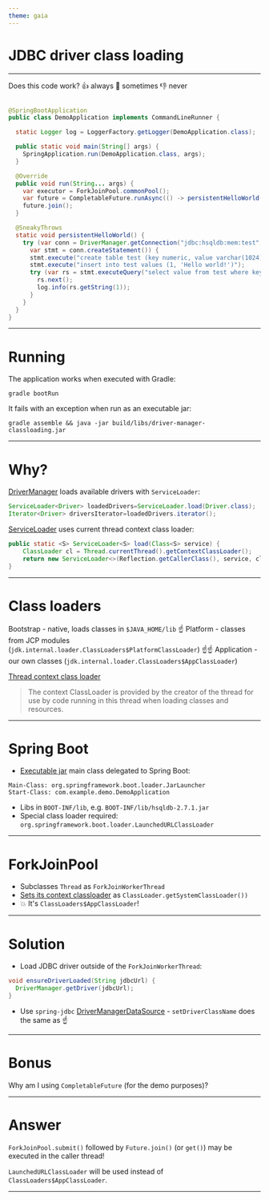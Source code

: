 ```yaml
---
theme: gaia
---
```


# JDBC driver class loading

---

Does this code work? 👍 always 🤔 sometimes 👎 never

```java

@SpringBootApplication
public class DemoApplication implements CommandLineRunner {

  static Logger log = LoggerFactory.getLogger(DemoApplication.class);

  public static void main(String[] args) {
    SpringApplication.run(DemoApplication.class, args);
  }

  @Override
  public void run(String... args) {
    var executor = ForkJoinPool.commonPool();
    var future = CompletableFuture.runAsync(() -> persistentHelloWorld(), executor);
    future.join();
  }

  @SneakyThrows
  static void persistentHelloWorld() {
    try (var conn = DriverManager.getConnection("jdbc:hsqldb:mem:test", "SA", "");
      var stmt = conn.createStatement()) {
      stmt.execute("create table test (key numeric, value varchar(1024))");
      stmt.execute("insert into test values (1, 'Hello world!')");
      try (var rs = stmt.executeQuery("select value from test where key = 1")) {
        rs.next();
        log.info(rs.getString(1));
      }
    }
  }
}
```

---

# Running

The application works when executed with Gradle:
```shell
gradle bootRun
```

It fails with an exception when run as an executable jar:
```shell
gradle assemble && java -jar build/libs/driver-manager-classloading.jar
```

---

# Why?

[DriverManager](https://github.com/openjdk/jdk17/blob/master/src/java.sql/share/classes/java/sql/DriverManager.java#L601) loads available drivers with `ServiceLoader`:

```java
ServiceLoader<Driver> loadedDrivers=ServiceLoader.load(Driver.class);
Iterator<Driver> driversIterator=loadedDrivers.iterator();
```

[ServiceLoader](https://github.com/openjdk/jdk17/blob/master/src/java.base/share/classes/java/util/ServiceLoader.java#L1695) uses current thread context class loader:

```java
public static <S> ServiceLoader<S> load(Class<S> service) {
    ClassLoader cl = Thread.currentThread().getContextClassLoader();
    return new ServiceLoader<>(Reflection.getCallerClass(), service, cl);
}
```

---

# Class loaders

Bootstrap - native, loads classes in `$JAVA_HOME/lib`
☝️ Platform - classes from JCP modules (`jdk.internal.loader.ClassLoaders$PlatformClassLoader`)
☝️☝️ Application - our own classes (`jdk.internal.loader.ClassLoaders$AppClassLoader`)

[Thread context class loader](https://docs.oracle.com/en/java/javase/17/docs/api/java.base/java/lang/Thread.html#getContextClassLoader())

> The context ClassLoader is provided by the creator of the thread for use by code running in this thread when loading classes and resources. 

---

# Spring Boot

- [Executable jar](https://docs.spring.io/spring-boot/docs/current/reference/html/executable-jar.html) main class delegated to Spring Boot:
```
Main-Class: org.springframework.boot.loader.JarLauncher
Start-Class: com.example.demo.DemoApplication
```
<!-- unzip -p build/libs/driver-manager-classloading.jar META-INF/MANIFEST.MF -->

- Libs in `BOOT-INF/lib`, e.g. `BOOT-INF/lib/hsqldb-2.7.1.jar`
- Special class loader required: `org.springframework.boot.loader.LaunchedURLClassLoader`

---

# ForkJoinPool

- Subclasses `Thread` as `ForkJoinWorkerThread`
- [Sets its context classloader](https://github.com/openjdk/jdk17/blob/master/src/java.base/share/classes/java/util/concurrent/ForkJoinWorkerThread.java#L81) as `ClassLoader.getSystemClassLoader())`
- 💥 It's `ClassLoaders$AppClassLoader`!

---

# Solution

- Load JDBC driver outside of the `ForkJoinWorkerThread`: 
```java
void ensureDriverLoaded(String jdbcUrl) {
  DriverManager.getDriver(jdbcUrl);
}
```
- Use `spring-jdbc` [DriverManagerDataSource](https://docs.spring.io/spring-framework/docs/current/javadoc-api/org/springframework/jdbc/datasource/DriverManagerDataSource.html) - `setDriverClassName` does the same as ☝️
 
---

# Bonus

Why am I using `CompletableFuture` (for the demo purposes)?

---

# Answer

`ForkJoinPool.submit()` followed by `Future.join()` (or `get()`) may be executed in the caller thread!

`LaunchedURLClassLoader` will be used instead of `ClassLoaders$AppClassLoader`.

---
